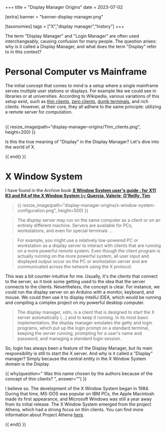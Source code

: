 +++
title = "Display Manager Origins"
date = 2023-07-02

[extra]
banner = "banner-display-manager.png"

[taxonomies]
tags = ["X","display manager","history"]
+++

The term "Display Manager" and "Login Manager" are often used interchangeably,
causing confusion for many people. The question arises: why is it called a
Display Manager, and what does the term "Display" refer to in this context?

<!-- more -->

# Personal Computer vs Mainframe

The initial concept that comes to mind is a setup where a single mainframe
serves multiple user stations or displays. For example like we could see in
libraries or at universities. According to Wikipedia, various variations of this
setup exist, such as [thin clients](https://en.wikipedia.org/wiki/Thin_client),
[zero clients](https://en.wikipedia.org/wiki/Rich_client),
[dumb terminals](https://en.wikipedia.org/wiki/Computer_terminal#Dumb_terminal),
and rich clients. However, at their core, they all adhere to the same principle:
utilizing a remote server for computation.

<br />
{{ resize_image(path="display-manager-origins/Thin_clients.png", height=200) }}
<br />

Is this the true meaning of "Display" in the Display Manager? Let's dive into
the world of X.

{{ end() }}

# X Window System

I have found in the Archive book
[**X Window System user's guide : for X11 R3 and R4 of the X Window System** by **Quercia, Valerie**; **O'Reilly, Tim**](https://archive.org/details/xwindowsystem03quermiss/page/n31/mode/2up).

> {{ resize_image(path="display-manager-origins/x-window-system-configuration.png", height=500) }}

> The display server may run on the same computer as a client or on an entirely
> different machine. Servers are available for PCs, workstations, and even for
> special terminals ...

> For example, you might use a relatively low-powered PC or workstation as a
> display server to interact with clients that are running on a more powerful
> remote system. Even though the client program is actually running on the more
> powerful system, all user input and displayed output occur on the PC or
> workstation server and are communicated across the network using the X
> protocol.

This was a bit counter-intuitive for me. Usually, it's the clients that connect
to the server, so it took some getting used to the idea that the server connects
to the clients. Nevertheless, the concept is clear. For instance, we could run
the display server on an Arduino with a monitor, keyboard, and mouse. We could
then use it to display IntelliJ IDEA, which would be running and compiling a
complex project on my powerful desktop computer.

> The display manager, xdm, is a client that is designed to start the X server
> automatically (...) and to keep it running. In its most basic implementation,
> the display manager emulates the getty and login programs, which put up the
> login prompt on a standard terminal, keeping the server running, prompting for
> a user's name and password, and managing a standard login session.

So, login has always been a feature of the Display Manager, but its main
responsibility is still to start the X server. And why is it called a "Display"
manager? Simply because the central entity in the X Window System domain is the
Display.

{{ why(question="
Was this name chosen by the authors because of the concept of thin clients?
", answer="") }}

I believe so. The development of the X Window System began in 1984. During that
time, MS-DOS was popular on IBM PCs, the Apple Macintosh made its first
appearance, and Microsoft Windows was still a year away from its initial
release. The X Window System emerged from the project Athena, which had a strong
focus on thin clients. You can find more information about Project Athena
[here](https://en.wikipedia.org/wiki/Project_Athena).

{{ end() }}
